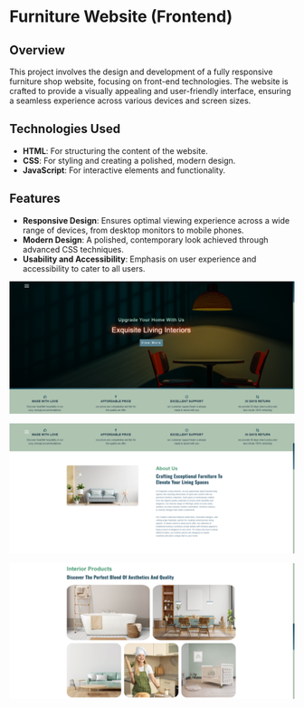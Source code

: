 
# Furniture Website (Frontend)

## Overview

This project involves the design and development of a fully responsive furniture shop website, focusing on front-end technologies. The website is crafted to provide a visually appealing and user-friendly interface, ensuring a seamless experience across various devices and screen sizes.

## Technologies Used

- **HTML**: For structuring the content of the website.
- **CSS**: For styling and creating a polished, modern design.
- **JavaScript**: For interactive elements and functionality.


## Features

- **Responsive Design**: Ensures optimal viewing experience across a wide range of devices, from desktop monitors to mobile phones.
- **Modern Design**: A polished, contemporary look achieved through advanced CSS techniques.
- **Usability and Accessibility**: Emphasis on user experience and accessibility to cater to all users.


![Description of the image](screenshots/Screenshot%20(248).png)

![Description of the image](screenshots/Screenshot%20(249).png)

![Description of the image](screenshots/Screenshot%20(251).png)


